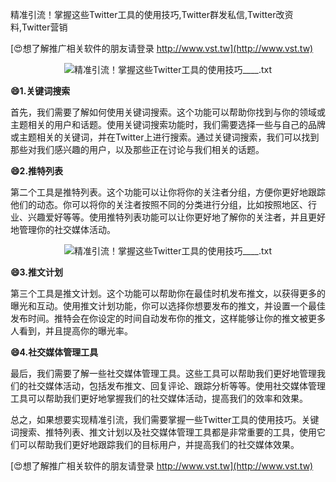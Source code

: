 精准引流！掌握这些Twitter工具的使用技巧,Twitter群发私信,Twitter改资料,Twitter营销

[😍想了解推广相关软件的朋友请登录 http://www.vst.tw](http://www.vst.tw)

 <center><img src="https://vst.tw/MP4/tuiguang/png/5.png" alt="精准引流！掌握这些Twitter工具的使用技巧____.txt"></center>

**😄1.关键词搜索**

首先，我们需要了解如何使用关键词搜索。这个功能可以帮助你找到与你的领域或主题相关的用户和话题。使用关键词搜索功能时，我们需要选择一些与自己的品牌或主题相关的关键词，并在Twitter上进行搜索。通过关键词搜索，我们可以找到那些对我们感兴趣的用户，以及那些正在讨论与我们相关的话题。

**😄2.推特列表**

第二个工具是推特列表。这个功能可以让你将你的关注者分组，方便你更好地跟踪他们的动态。你可以将你的关注者按照不同的分类进行分组，比如按照地区、行业、兴趣爱好等等。使用推特列表功能可以让你更好地了解你的关注者，并且更好地管理你的社交媒体活动。

 <center><img src="https://vst.tw/MP4/tuiguang/png/1.png" alt="精准引流！掌握这些Twitter工具的使用技巧____.txt"></center>

**😄3.推文计划**

第三个工具是推文计划。这个功能可以帮助你在最佳时机发布推文，以获得更多的曝光和互动。使用推文计划功能，你可以选择你想要发布的推文，并设置一个最佳发布时间。推特会在你设定的时间自动发布你的推文，这样能够让你的推文被更多人看到，并且提高你的曝光率。

**😄4.社交媒体管理工具**

最后，我们需要了解一些社交媒体管理工具。这些工具可以帮助我们更好地管理我们的社交媒体活动，包括发布推文、回复评论、跟踪分析等等。使用社交媒体管理工具可以帮助我们更好地掌握我们的社交媒体活动，提高我们的效率和效果。

总之，如果想要实现精准引流，我们需要掌握一些Twitter工具的使用技巧。关键词搜索、推特列表、推文计划以及社交媒体管理工具都是非常重要的工具，使用它们可以帮助我们更好地跟踪我们的目标用户，并提高我们的社交媒体效果。

[😍想了解推广相关软件的朋友请登录 http://www.vst.tw](http://www.vst.tw)



